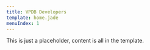 ```yaml
---
title: VPDB Developers
template: home.jade
menuIndex: 1
---
```


This is just a placeholder, content is all in the template.